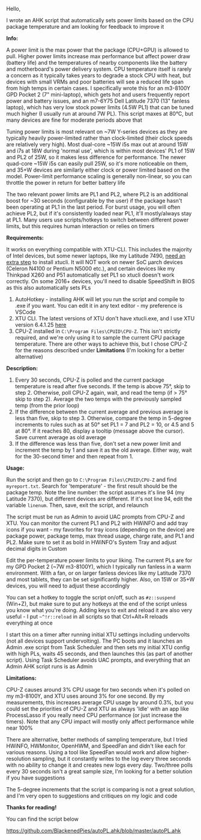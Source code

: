 Hello,

I wrote an AHK script that automatically sets power limits based on the CPU package temperature and am looking for feedback to improve it

**Info:**

A power limit is the max power that the package (CPU+GPU) is allowed to pull. Higher power limits increase max performance but affect power draw (battery life) and the temperatures of nearby components like the battery and motherboard's power delivery system. CPU temperature itself is rarely a concern as it typically takes years to degrade a stock CPU with heat, but devices with small VRMs and poor batteries will see a reduced life span from high temps in certain cases. I specifically wrote this for an m3-8100Y GPD Pocket 2 (7" mini-laptop), which gets hot and users frequently report power and battery issues, and an m7-6Y75 Dell Latitude 7370 (13" fanless laptop), which has very low stock power limits (4.5W PL1) that can be tuned much higher (I usually run at around 7W PL). This script maxes at 80°C, but many devices are fine for moderate periods above that

Tuning power limits is most relevant on ~7W Y-series devices as they are typically heavily power-limited rather than clock-limited (their clock speeds are relatively very high). Most dual-core ~15W i5s max out at around 15W and i7s at 18W during 'normal use', which is within most devices' PL1 of 15W and PL2 of 25W, so it makes less difference for performance. The newer quad-core ~15W i5s can easily pull 25W, so it's more noticeable on them, and 35+W devices are similarly either clock or power limited based on the model. Power-limit performance scaling is generally non-linear, so you can throttle the power in return for better battery life

The two relevant power limits are PL1 and PL2, where PL2 is an additional boost for ~30 seconds (configurable by the user) if the package hasn't been operating at PL1 in the last period. For burst usage, you will often achieve PL2, but if it's consistently loaded near PL1, it'll mostly/always stay at PL1. Many users use scripts/hotkeys to switch between different power limits, but this requires human interaction or relies on timers

**Requirements:**

It works on everything compatible with XTU-CLI. This includes the majority of Intel devices, but some newer laptops, like my Latitude 7490, [need an extra step](https://jas-team.net/2019/07/30/intel-xtu-attempted-to-install-on-an-unsupported-platform/) to install xtucli. It will NOT work on newer SoC µarch devices (Celeron N4100 or Pentium N5000 etc.), and certain devices like my Thinkpad X260 and P51 automatically set PL1 so xtucli doesn't work correctly. On some 2016+ devices, you'll need to disable SpeedShift in BIOS as this also automatically sets PLs

1. AutoHotkey - installing AHK will let you run the script and compile to .exe if you want. You can edit it in any text editor - my preference is VSCode
2. XTU CLI. The latest versions of XTU don't have xtucli.exe, and I use XTU version 6.4.1.25 [here](https://ln2.sync.com/dl/6d69901f0/35smam2h-ed7mw4sx-drh67vsv-3dj6s79q)
3. CPU-Z installed in `C:\Program Files\CPUID\CPU-Z`. This isn't strictly required, and we're only using it to sample the current CPU package temperature. There are other ways to achieve this, but I chose CPU-Z for the reasons described under **Limitations** (I'm looking for a better alternative)

**Description:**

1. Every 30 seconds, CPU-Z is polled and the current package temperature is read after five seconds. If the temp is above 75°, skip to step 2. Otherwise, poll CPU-Z again, wait, and read the temp (if > 75° skip to step 2). Average the two temps with the previously sampled temp (from the prior loop)
2. If the difference between the current average and previous average is less than five, skip to step 3. Otherwise, compare the temp in 5-degree increments to rules such as at 50° set PL1 = 7 and PL2 = 10, or 4.5 and 5 at 80°. If it reaches 80, display a tooltip (message above the cursor). Save current average as old average
3. If the difference was less than five, don't set a new power limit and increment the temp by 1 and save it as the old average. Either way, wait for the 30-second timer and then repeat from 1.

**Usage:**

Run the script and then go to `C:\Program Files\CPUID\CPU-Z` and find `myreport.txt`. Search for 'temperature' - the first result should be the package temp. Note the line number: the script assumes it's line 94 (my Latitude 7370), but different devices are different. If it's not line 94, edit the variable `linenum`. Then, save, exit the script, and relaunch

The script must be run as Admin to avoid UAC prompts from CPU-Z and XTU. You can monitor the current PL1 and PL2 with HWiNFO and add tray icons if you want - my favorites for tray icons (depending on the device) are package power, package temp, max thread usage, charge rate, and PL1 and PL2. Make sure to set it as bold in HWiNFO's System Tray and adjust decimal digits in Custom

Edit the per-temperature power limits to your liking. The current PLs are for my GPD Pocket 2 (~7W m3-8100Y), which I typically run fanless in a warm environment. With a fan, or on larger fanless devices like my Latitude 7370 and most tablets, they can be set significantly higher. Also, on 15W or 35+W devices, you will need to adjust these accordingly

You can set a hotkey to toggle the script on/off, such as `#z::suspend` (Win+Z), but make sure to put any hotkeys at the end of the script unless you know what you're doing. Adding keys to exit and reload it are also very useful - I put `~^!r::reload` in all scripts so that Ctrl+Alt+R reloads everything at once 

I start this on a timer after running initial XTU settings including undervolts (not all devices support undervolting). The PC boots and it launches an Admin .exe script from Task Scheduler and then sets my initial XTU config with high PLs, waits 45 seconds, and then launches this (as part of another script). Using Task Scheduler avoids UAC prompts, and everything that an Admin AHK script runs is as Admin

**Limitations:**

CPU-Z causes around 3% CPU usage for two seconds when it's polled on my m3-8100Y, and XTU uses around 3% for one second. By my measurements, this increases average CPU usage by around 0.3%, but you could set the priorities of CPU-Z and XTU as always 'Idle' with an app like ProcessLasso if you really need CPU performance (or just increase the timers). Note that any CPU impact will mostly only affect performance while near 100%

There are alternative, better methods of sampling temperature, but I tried HWiNFO, HWMonitor, OpenHWM, and SpeedFan and didn't like each for various reasons. Using a tool like SpeedFan would work and allow higher-resolution sampling, but it constantly writes to the log every three seconds with no ability to change it and creates new logs every day. Two/three polls every 30 seconds isn't a great sample size, I'm looking for a better solution if you have suggestions

The 5-degree increments that the script is comparing is not a great solution, and I'm very open to suggestions and critiques on my logic and code

**Thanks for reading!**

You can find the script below

https://github.com/BlackenedPies/autoPL.ahk/blob/master/autoPL.ahk
